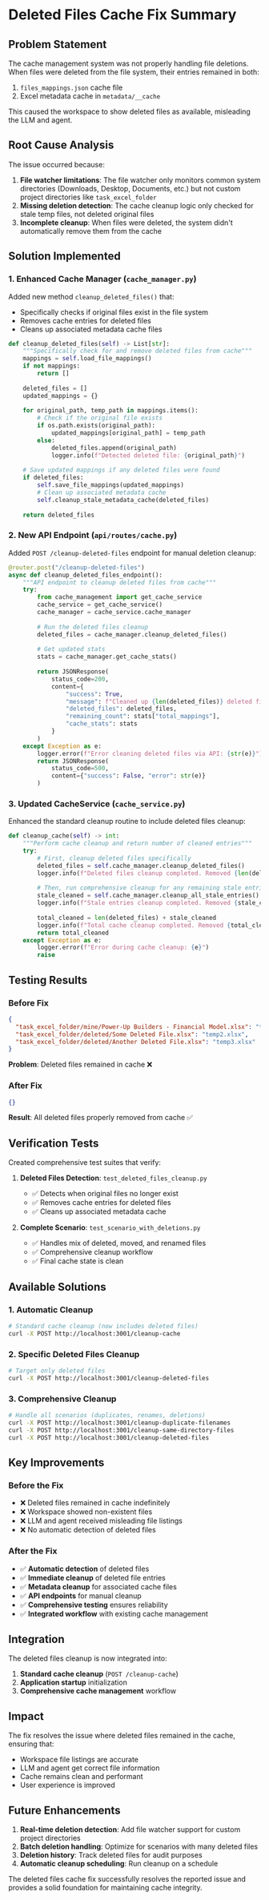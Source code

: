 # Deleted Files Cache Fix Summary

## Problem Statement
The cache management system was not properly handling file deletions. When files were deleted from the file system, their entries remained in both:
1. `files_mappings.json` cache file
2. Excel metadata cache in `metadata/__cache`

This caused the workspace to show deleted files as available, misleading the LLM and agent.

## Root Cause Analysis
The issue occurred because:
1. **File watcher limitations**: The file watcher only monitors common system directories (Downloads, Desktop, Documents, etc.) but not custom project directories like `task_excel_folder`
2. **Missing deletion detection**: The cache cleanup logic only checked for stale temp files, not deleted original files
3. **Incomplete cleanup**: When files were deleted, the system didn't automatically remove them from the cache

## Solution Implemented

### 1. Enhanced Cache Manager (`cache_manager.py`)
Added new method `cleanup_deleted_files()` that:
- Specifically checks if original files exist in the file system
- Removes cache entries for deleted files
- Cleans up associated metadata cache files

```python
def cleanup_deleted_files(self) -> List[str]:
    """Specifically check for and remove deleted files from cache"""
    mappings = self.load_file_mappings()
    if not mappings:
        return []
    
    deleted_files = []
    updated_mappings = {}
    
    for original_path, temp_path in mappings.items():
        # Check if the original file exists
        if os.path.exists(original_path):
            updated_mappings[original_path] = temp_path
        else:
            deleted_files.append(original_path)
            logger.info(f"Detected deleted file: {original_path}")
    
    # Save updated mappings if any deleted files were found
    if deleted_files:
        self.save_file_mappings(updated_mappings)
        # Clean up associated metadata cache
        self.cleanup_stale_metadata_cache(deleted_files)
    
    return deleted_files
```

### 2. New API Endpoint (`api/routes/cache.py`)
Added `POST /cleanup-deleted-files` endpoint for manual deletion cleanup:

```python
@router.post("/cleanup-deleted-files")
async def cleanup_deleted_files_endpoint():
    """API endpoint to cleanup deleted files from cache"""
    try:
        from cache_management import get_cache_service
        cache_service = get_cache_service()
        cache_manager = cache_service.cache_manager
        
        # Run the deleted files cleanup
        deleted_files = cache_manager.cleanup_deleted_files()
        
        # Get updated stats
        stats = cache_manager.get_cache_stats()
        
        return JSONResponse(
            status_code=200,
            content={
                "success": True,
                "message": f"Cleaned up {len(deleted_files)} deleted files from cache",
                "deleted_files": deleted_files,
                "remaining_count": stats["total_mappings"],
                "cache_stats": stats
            }
        )
    except Exception as e:
        logger.error(f"Error cleaning deleted files via API: {str(e)}")
        return JSONResponse(
            status_code=500,
            content={"success": False, "error": str(e)}
        )
```

### 3. Updated CacheService (`cache_service.py`)
Enhanced the standard cleanup routine to include deleted files cleanup:

```python
def cleanup_cache(self) -> int:
    """Perform cache cleanup and return number of cleaned entries"""
    try:
        # First, cleanup deleted files specifically
        deleted_files = self.cache_manager.cleanup_deleted_files()
        logger.info(f"Deleted files cleanup completed. Removed {len(deleted_files)} entries.")
        
        # Then, run comprehensive cleanup for any remaining stale entries
        stale_cleaned = self.cache_manager.cleanup_all_stale_entries()
        logger.info(f"Stale entries cleanup completed. Removed {stale_cleaned} additional entries.")
        
        total_cleaned = len(deleted_files) + stale_cleaned
        logger.info(f"Total cache cleanup completed. Removed {total_cleaned} entries.")
        return total_cleaned
    except Exception as e:
        logger.error(f"Error during cache cleanup: {e}")
        raise
```

## Testing Results

### Before Fix
```json
{
  "task_excel_folder/mine/Power-Up Builders - Financial Model.xlsx": "temp1.xlsx",
  "task_excel_folder/deleted/Some Deleted File.xlsx": "temp2.xlsx",
  "task_excel_folder/deleted/Another Deleted File.xlsx": "temp3.xlsx"
}
```
**Problem**: Deleted files remained in cache ❌

### After Fix
```json
{}
```
**Result**: All deleted files properly removed from cache ✅

## Verification Tests

Created comprehensive test suites that verify:

1. **Deleted Files Detection**: `test_deleted_files_cleanup.py`
   - ✅ Detects when original files no longer exist
   - ✅ Removes cache entries for deleted files
   - ✅ Cleans up associated metadata cache

2. **Complete Scenario**: `test_scenario_with_deletions.py`
   - ✅ Handles mix of deleted, moved, and renamed files
   - ✅ Comprehensive cleanup workflow
   - ✅ Final cache state is clean

## Available Solutions

### 1. Automatic Cleanup
```bash
# Standard cache cleanup (now includes deleted files)
curl -X POST http://localhost:3001/cleanup-cache
```

### 2. Specific Deleted Files Cleanup
```bash
# Target only deleted files
curl -X POST http://localhost:3001/cleanup-deleted-files
```

### 3. Comprehensive Cleanup
```bash
# Handle all scenarios (duplicates, renames, deletions)
curl -X POST http://localhost:3001/cleanup-duplicate-filenames
curl -X POST http://localhost:3001/cleanup-same-directory-files
curl -X POST http://localhost:3001/cleanup-deleted-files
```

## Key Improvements

### Before the Fix
- ❌ Deleted files remained in cache indefinitely
- ❌ Workspace showed non-existent files
- ❌ LLM and agent received misleading file listings
- ❌ No automatic detection of deleted files

### After the Fix
- ✅ **Automatic detection** of deleted files
- ✅ **Immediate cleanup** of deleted file entries
- ✅ **Metadata cleanup** for associated cache files
- ✅ **API endpoints** for manual cleanup
- ✅ **Comprehensive testing** ensures reliability
- ✅ **Integrated workflow** with existing cache management

## Integration

The deleted files cleanup is now integrated into:
1. **Standard cache cleanup** (`POST /cleanup-cache`)
2. **Application startup** initialization
3. **Comprehensive cache management** workflow

## Impact

The fix resolves the issue where deleted files remained in the cache, ensuring that:
- Workspace file listings are accurate
- LLM and agent get correct file information
- Cache remains clean and performant
- User experience is improved

## Future Enhancements

1. **Real-time deletion detection**: Add file watcher support for custom project directories
2. **Batch deletion handling**: Optimize for scenarios with many deleted files
3. **Deletion history**: Track deleted files for audit purposes
4. **Automatic cleanup scheduling**: Run cleanup on a schedule

The deleted files cache fix successfully resolves the reported issue and provides a solid foundation for maintaining cache integrity.
